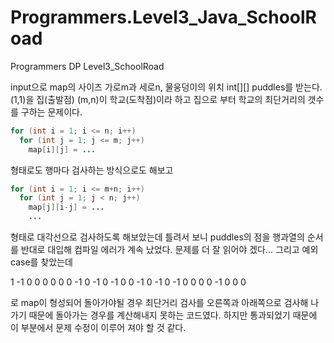 # Programmers.Level3_Java_SchoolRoad
Programmers DP Level3_SchoolRoad

input으로 map의 사이즈 가로m과 세로n, 물웅덩이의 위치 int[][] puddles를 받는다.
(1,1)을 집(출발점) (m,n)이 학교(도착점)이라 하고 집으로 부터 학교의 최단거리의 갯수를 구하는 문제이다.

```java
for (int i = 1; i <= n; i++)
  for (int j = 1; j <= m; j++)
    map[i][j] = ...
```

형태로도 행마다 검사하는 방식으로도 해보고

```java
for (int i = 1; i <= m+n; i++)
  for (int j = 1; j < n; j++)
    map[j][i-j] = ...
    ...
```

형태로 대각선으로 검사하도록 해보았는데 틀려서 보니 puddles의 점을 행과열의 순서를 반대로 대입해 컴파일 에러가 계속 났었다. 문제를 더 잘 읽어야 겠다...
그리고 예외 case를 찾았는데 

   1  -1   0   0   0   0   0
   0  -1   0  -1   0  -1   0
   0  -1   0  -1   0  -1   0
   0   0   0  -1   0   0   0
   
   로 map이 형성되어 돌아가야될 경우 최단거리 검사를 오른쪽과 아래쪽으로 검사해 나가기 때문에 돌아가는 경우를 계산해내지 못하는 코드였다. 하지만 통과되었기 때문에 이 부분에서 문제 수정이 이루어 져야 할 것 같다.
